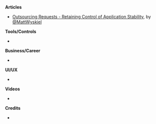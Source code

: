 
**Articles**

* [Outsourcing Requests - Retaining Control of Application Stability](https://mattwyskiel.com/posts/2019/02/08/outsourcing-requests.html), by [@MattWyskiel](https://twitter.com/MattWyskiel)

**Tools/Controls**

* 

**Business/Career**

* 

**UI/UX**

* 

**Videos**

* 

**Credits**

* 
